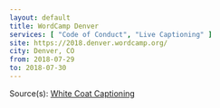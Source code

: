 ```yaml
---
layout: default
title: WordCamp Denver
services: [ "Code of Conduct", "Live Captioning" ]
site: https://2018.denver.wordcamp.org/
city: Denver, CO
from: 2018-07-29
to: 2018-07-30
---
```


Source(s): [White Coat Captioning](http://www.whitecoatcaptioning.com/)
